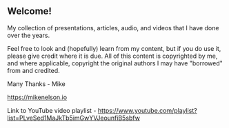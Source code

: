 <h2>Welcome!</h2>
My collection of presentations, articles, audio, and videos that I have done over the years.<br>

Feel free to look and (hopefully) learn from my content, but if you do use it, please give credit where it is due.
All of this content is copyrighted by me, and where applicable, copyright the original authors I may have "borrowed" from and credited.

Many Thanks - Mike

https://mikenelson.io

Link to YouTube video playlist - https://www.youtube.com/playlist?list=PLveSed1MaJkTb5imGwYVJeounfiB5sbfw

